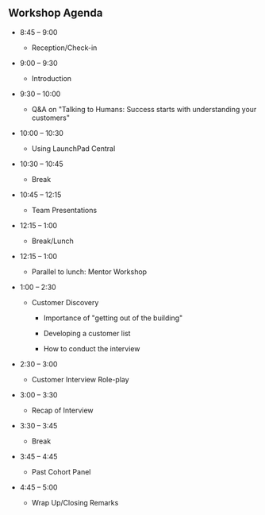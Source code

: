 ## Workshop Agenda

* 8:45 – 9:00

    * Reception/Check-in

* 9:00 – 9:30

    * Introduction 

* 9:30 – 10:00

    * Q&A on "Talking to Humans: Success starts with understanding your customers" 

* 10:00 – 10:30

    * Using LaunchPad Central

* 10:30 – 10:45

    * Break

* 10:45 – 12:15

    * Team Presentations

* 12:15 – 1:00

    * Break/Lunch

* 12:15 – 1:00

    * Parallel to lunch: Mentor Workshop

* 1:00 – 2:30

    * Customer Discovery

        * Importance of "getting out of the building"

        * Developing a customer list

        * How to conduct the interview

* 2:30 – 3:00

    * Customer Interview Role-play

* 3:00 – 3:30

    * Recap of Interview

* 3:30 – 3:45

    * Break

* 3:45 – 4:45

    * Past Cohort Panel

* 4:45 – 5:00

    * Wrap Up/Closing Remarks
